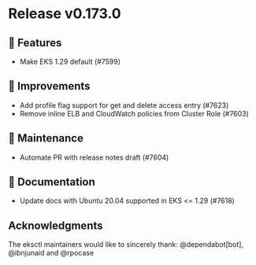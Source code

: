 # Release v0.173.0

## 🚀 Features

- Make EKS 1.29 default (#7599)

## 🎯 Improvements

- Add profile flag support for get and delete access entry (#7623)
- Remove inline ELB and CloudWatch policies from Cluster Role (#7603)

## 🧰 Maintenance

- Automate PR with release notes draft (#7604)

## 📝 Documentation

- Update docs with Ubuntu 20.04 supported in EKS \<= 1.29 (#7618)

## Acknowledgments
The eksctl maintainers would like to sincerely thank:
@dependabot[bot], @ibnjunaid and @rpocase

